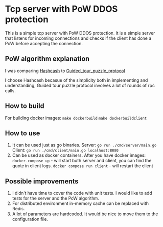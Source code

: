 # Tcp server with PoW DDOS protection

This is a simple tcp server with PoW DDOS protection. It is a simple server that listens for incoming connections and
checks if the client has done a PoW before accepting the connection.

## PoW algorithm explanation

I was comparing [Hashcash](https://en.wikipedia.org/wiki/Hashcash)
to [Guided_tour_puzzle_protocol](https://en.wikipedia.org/wiki/Guided_tour_puzzle_protocol)

I choose Hashcash becasue of the simplicity both in implementing and understanding, Guided tour puzzle protocol involves
a lot of rounds of rpc calls.

## How to build

For building docker images:
`make dockerbuild`
`make dockerbuildclient`

## How to use

1. It can be used just as go binaries.
   Server: `go run ./cmd/server/main.go`
   Client: `go run ./cmd/client/main.go localhost:8080`
2. Can be used as docker containers. After you have docker images:
   `docker-compose up` - will start both server and client, you can find the quote in client logs.
   `docker compose run client` - will restart the client

## Possible improvements

1. I didn't have time to cover the code with unit tests. I would like to add tests for the server and the PoW algorithm.
2. For distributed environment in-memory cache can be replaced with Redis.
3. A lot of parameters are hardcoded. It would be nice to move them to the configuration file.
